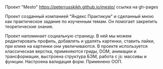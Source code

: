 Проект "Mesto"
https://peterrusskikh.github.io/mesto/ ссылка на gh-pages

Проект созданный компанией "Яндекс Практикум" и сделанный мною как практическое задание по изученным темам. Он помогает закрепить теоретические знания.

Проект напоминает социальную страницу. В ней мы можем редактировать профиль, добавлять и удалять картинки, ставить лайки, при клике на картинки они увеличиваются. 
В проекте используется классическая верстка, применяются гриды, DOM, анимации и трансформации, выстроена структура БЭМ, работа с js: массивы и функции. Настроена валидация форм. Применено ООП.



